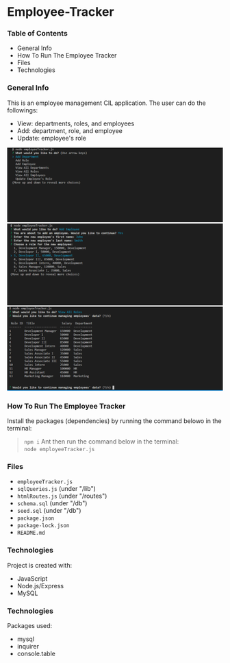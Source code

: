 # Employee-Tracker

### Table of Contents
* General Info
* How To Run The Employee Tracker
* Files
* Technologies

### General Info
This is an employee management CIL application.
The user can do the followings:
- View: departments, roles, and employees
- Add: department, role, and employee
- Update: employee's role

![Employee Tracker](images/EmployeeTracker.png)
![Add Employee](images/EmployeeTracker_add.png)
![View Roles](images/EmployeeTracker_view.png)

### How To Run The Employee Tracker
Install the packages (dependencies) by running the command belowo in the terminal:</br>
>`npm i` 
Ant then run the command below in the terminal:</br>
>`node employeeTracker.js`

### Files
* `employeeTracker.js`
* `sqlQueries.js` (under "/lib")
* `htmlRoutes.js` (under "/routes")
* `schema.sql` (under "/db")
* `seed.sql` (under "/db")
* `package.json`
* `package-lock.json`
* `README.md`

### Technologies
Project is created with:
* JavaScript
* Node.js/Express
* MySQL

### Technologies
Packages used:
* mysql
* inquirer
* console.table